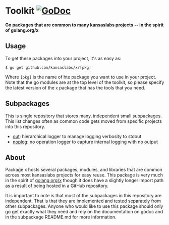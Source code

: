 # Toolkit [![GoDoc](https://godoc.org/github.com/kansaslabs/x?status.svg)](https://godoc.org/github.com/kansaslabs/x)

**Go packages that are common to many kansaslabs projects -- in the spirit of golang.org/x**

## Usage

To get these packages into your project, it's as easy as:

    $ go get github.com/kansaslabs/x/[pkg]

Where `[pkg]` is the name of hte package you want to use in your project. Note that the go modules are at the top level of the toolkit, so please specify the latest version of the `x` package that has the tools that you need.

## Subpackages

This is single repository that stores many, independent small subpackages. This list changes often as common code gets moved from specific projects into this repository.

- [out](out/): hierarchical logger to manage logging verbosity to stdout
- [noplog](noplog/): no operation logger to capture internal logging with no output

## About

Package x hosts several packages, modules, and libraries that are common across most kansaslabs projects for easy reuse. This package is very much in the spirit of [golang.org/x](https://godoc.org/-/subrepo) though it does have a slightly longer import path as a result of being hosted in a GitHub repository.

It is important to note is that most of the subpackages in this repository are independent. That is that they are implemented and tested separately from other subpackages. Anyone who would like to use this package should only go get exactly what they need and rely on the documentation on godoc and in the subpackage README.md for more information.
